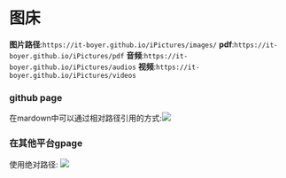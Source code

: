 # 图床
**图片路径**:`https://it-boyer.github.io/iPictures/images/`
**pdf**:`https://it-boyer.github.io/iPictures/pdf`
**音频**:`https://it-boyer.github.io/iPictures/audios`
**视频**:`https://it-boyer.github.io/iPictures/videos`

### github page
在mardown中可以通过相对路径引用的方式:![](/iPictures/images/LImageEditor.png)

### 在其他平台gpage
使用绝对路径: ![](https://it-boyer.github.io/iPictures/images/LImageEditor.png)










